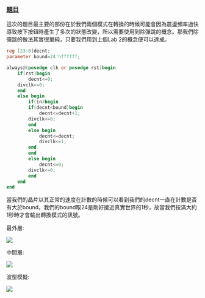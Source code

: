  ### [題目]()
 
 這次的題目最主要的部份在於我們兩個模式在轉換的時候可能會因為震盪頻率過快導致按下按鈕時產生了多次的狀態改變，所以需要使用到除彈跳的概念。那我們除彈跳的做法其實很單純，只要我們用到上個Lab 2的概念便可以達成。
```verilog
reg [23:0]decnt;
parameter bound=24'hffffff;

always@(posedge clk or posedge rst)begin
    if(rst)begin
        decnt<=0;
	divclk<=0;
    end
    else begin
        if(in)begin
	    if(decnt<bound)begin
	        decnt<=decnt+1;
		divclk<=0;
	    end
	    else begin
	        decnt<=decnt;
	        divclk<=1;
	    end
        end
        else begin
            decnt<=0;
	    divclk<=0;
        end
    end
end
```
當我們的晶片以其正常的速度在計數的時候可以看到我們的decnt一直在計數是否有大於bound，我們的bound取24是剛好接近真實世界的1秒，故當我們按滿大約1秒時才會輸出轉換模式的訊號。

最外層:

![](result/Lab3-1)

中間層:

![](result/Lab3-2)

波型模擬:

![](result/Lab3-3)

